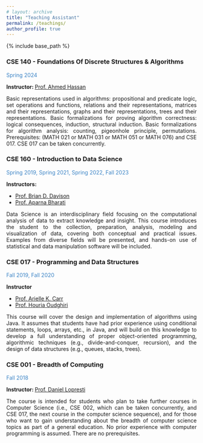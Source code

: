 ```yaml
---
# layout: archive
title: "Teaching Assistant"
permalink: /teachings/
author_profile: true
---
```


{% include base_path %}
<style>
hr { 
  display: block;
  margin-top: 0.5em;
  margin-bottom: 0.5em;
  margin-left: auto;
  margin-right: 40em;
  border-style: inset;
  border-width: 2px;
}
</style>

### CSE 140 - Foundations Of Discrete Structures & Algorithms
<p style="color: #3d85c6;">Spring 2024</p>

<b>Instructor: </b><u><a href="[https://engineering.lehigh.edu/cse/faculty/](https://engineering.lehigh.edu/faculty/ahmed-hassan)">Prof. Ahmed Hassan</a></u><br>

<p style="text-align: justify;">Basic representations used in algorithms: propositional and predicate logic, set operations and functions, relations and their representations, matrices and their representations, graphs and their representations, trees and their representations. Basic formalizations for proving algorithm correctness: logical consequences, induction, structural induction. Basic formalizations for algorithm analysis: counting, pigeonhole principle, permutations. Prerequisites: (MATH 021 or MATH 031 or MATH 051 or MATH 076) and CSE 017. CSE 017 can be taken concurrently.</p>

### CSE 160 - Introduction to Data Science
<p style="color: #3d85c6;">Spring 2019, Spring 2021, Spring 2022, Fall 2023</p>

<b>Instructors:</b>
- <u><a href="https://engineering.lehigh.edu/cse/faculty/724">Prof. Brian D. Davison</a></u>
- <u><a href="https://engineering.lehigh.edu/cse/faculty/44810">Prof. Aparna Bharati</a></u><br>

<p style="text-align: justify;">Data Science is an interdisciplinary field focusing on the computational analysis of data to extract knowledge and insight. This course introduces the student to the collection, preparation, analysis, modeling and visualization of data, covering both conceptual and practical issues. Examples from diverse fields will be presented, and hands-on use of statistical and data manipulation software will be included.</p>

### CSE 017 - Programming and Data Structures 
<p style="color: #3d85c6;">Fall 2019, Fall 2020</p>

<b>Instructor</b>
- <u><a href="https://engineering.lehigh.edu/cse/faculty/3011">Prof. Arielle K. Carr</a></u>
- <u><a href="https://engineering.lehigh.edu/cse/faculty/11326">Prof. Houria Oudghiri</a></u><br>

<p style="text-align: justify;">This course will cover the design and implementation of algorithms using Java.
It assumes that students have had prior experience using conditional statements, loops, arrays, etc., in Java, and will build on this knowledge to develop a full understanding of proper object-oriented programming, algorithmic techniques (e.g., divide-and-conquer, recursion), and the design of data structures (e.g., queues, stacks, trees).</p>

### CSE 001 - Breadth of Computing
<p style="color: #3d85c6;">Fall 2018</p>

<b>Instructor: </b><u><a href="https://engineering.lehigh.edu/cse/faculty/732">Prof. Daniel Lopresti</a></u><br>

<p style="text-align: justify;">The course is intended for students who plan to take further courses in Computer Science (i.e., CSE 002, which can be taken concurrently, and CSE 017, the next course in the computer science sequence), and for those who want to gain understanding about the breadth of computer science topics as part of a general education. No prior experience with computer programming is assumed. There are no prerequisites.</p>

